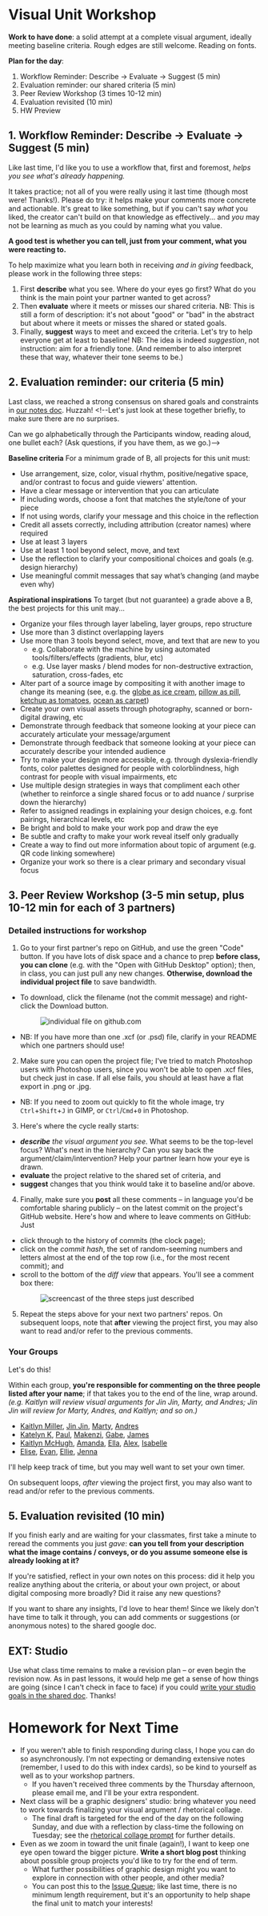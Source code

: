 
# Visual Unit Workshop

**Work to have done**: a solid attempt at a complete visual argument, ideally meeting baseline criteria. Rough edges are still welcome. Reading on fonts.


**Plan for the day**:

1. Workflow Reminder: Describe -> Evaluate -> Suggest (5 min)
2. Evaluation reminder: our shared criteria (5 min)
3. Peer Review Workshop (3 times 10-12 min)
4. Evaluation revisited (10 min)
5. HW Preview

<!--<div class="alert alert-danger" role="alert">
<details><summary><span class="glyphicon glyphicon-exclamation-sign" aria-hidden="true"></span>
  <span class="sr-only">Heads up:</span> Important note about file types and non-GIMP users</summary>
<p>Several of you had asked about the possibility of working with Photoshop or Illustrator, which I said was fine as long as it matched your career goals. However, that does throw a potential wrench into workshop plans, I've just realized: everyone needs to be able to open each other's files.</p>

<p>SOLUTION FOR GIMP USERS:<br/>
Luckily, <strong>GIMP can open .psd (Photoshop) and .ai (Illustrator) files.</strong> So in that direction, we should be fine – GIMP-users, you just need to know to look for one of those two file extensions. </p>

<p>SOLUTION FOR NON-GIMP USERS: <br/>
Unfortunately, I believe that <strong>Photoshop can <em>not</em> open an .xcf file</strong>. Therefore, the best way to see your partners' drafts is to <em>please make sure you have a copy of GIMP installed</em> before today's class – even if you're working with another program for this project.</p>

<p>BACKUP "SOLUTION" FOR EVERYONE: <br/>
As a failsafe, everyone should make sure your repos <strong>include an exported flat image (.png) and take a screenshot</strong> of the most current version of your project. That way, even if the rich, layered version isn't working, your partners will at least have something to look at.</p>

<p>Thanks, and sorry about the lateness of this realization!</p>
</details>
</div> -->


## 1. Workflow Reminder: Describe -> Evaluate -> Suggest (5 min)

Like last time, I'd like you to use a workflow that, first and foremost, *helps you see what's already happening.*  

It takes practice; not all of you were really using it last time (though most were! Thanks!). Please do try: it helps make your comments more concrete and actionable. It's great to like something, but if you can't say *what* you liked, the creator can't build on that knowledge as effectively... and *you* may not be learning as much as you could by naming what you value.

**A good test is whether you can tell, just from your comment, what you were reacting to.**

To help maximize what you learn both in receiving _and in giving_ feedback, please work in the following three steps:

<div class="alert alert-info">
<ol>
   <li>First <strong>describe</strong> what you see. Where do your eyes go first? What do you think is the main point your partner wanted to get across?</li>
   <li>Then <strong>evaluate</strong> where it meets or misses our shared criteria. NB: This is still a form of description: it's not about "good" or "bad" in the abstract but about where it meets or misses the shared or stated goals.</li>
   <li>Finally, <strong>suggest</strong> ways to meet and exceed the criteria. Let's try to help everyone get at least to baseline! NB: The idea is indeed <em>suggestion</em>, not instruction: aim for a friendly tone. (And remember to also interpret these that way, whatever their tone seems to be.)</li>
</ol>
</div>

<!-- I have here to return to you the index cards from the audio unit – not from the comments you *received*, but the comments you *gave*. Read them over. Were you doing describe/evaluate/suggest? For example, **can you tell from the cards what you were reacting to**? If so, be proud! See if you can do it again in a new sensory mode. If not, strive to level up today: **train your attention to see, and describe, before judging.** -->


## 2. Evaluation reminder: our criteria (5 min)
Last class, we reached a strong consensus on shared goals and constraints in [our notes doc](http://bit.ly/{{site.course.slugterm}}-notes#heading=h.g4l54sdnfu3n). Huzzah! <!--Let's just look at these together briefly, to make sure there are no surprises.

Can we go alphabetically through the Participants window, reading aloud, one bullet each? (Ask questions, if you have them, as we go.)-->

**Baseline criteria**
For a minimum grade of B, all projects for this unit must:

* Use arrangement, size, color, visual rhythm, positive/negative space, and/or contrast to focus and guide viewers' attention.
* Have a clear message or intervention that you can articulate
* If including words, choose a font that matches the style/tone of your piece
* If not using words, clarify your message and this choice in the reflection
* Credit all assets correctly, including attribution (creator names) where required
* Use at least 3 layers
* Use at least 1 tool beyond select, move, and text
* Use the reflection to clarify your compositional choices and goals (e.g. design hierarchy)
* Use meaningful commit messages that say what’s changing (and maybe even why)


**Aspirational inspirations**
To target (but not guarantee) a grade above a B, the best projects for this unit may...

* Organize your files through layer labeling, layer groups, repo structure
* Use more than 3 distinct overlapping layers
* Use more than 3 tools beyond select, move, and text that are new to you
  - e.g. Collaborate with the machine by using automated tools/filters/effects (gradients, blur, etc)
  - e.g. Use layer masks / blend modes for non-destructive extraction, saturation, cross-fades, etc
* Alter part of a source image by compositing it with another image to change its meaning (see, e.g. the [globe as ice cream](https://github.com/benmiller314/cdm2021spring/issues/6#issuecomment-781038538), [pillow as pill](https://github.com/benmiller314/cdm2022spring/issues/6#issuecomment-781522661), [ketchup as tomatoes](https://github.com/benmiller314/cdm2020fall/issues/7#issuecomment-698522176), [ocean as carpet](https://github.com/benmiller314/cdm2020fall/issues/7#issuecomment-698534979))
* Create your own visual assets through photography, scanned or born-digital drawing, etc
* Demonstrate through feedback that someone looking at your piece can accurately articulate your message/argument
* Demonstrate through feedback that someone looking at your piece can accurately describe your intended audience
* Try to make your design more accessible, e.g. through dyslexia-friendly fonts, color palettes designed for people with colorblindness, high contrast for people with visual impairments, etc
* Use multiple design strategies in ways that compliment each other (whether to reinforce a single shared focus or to add nuance / surprise down the hierarchy)
* Refer to assigned readings in explaining your design choices, e.g. font pairings, hierarchical levels, etc
* Be bright and bold to make your work pop and draw the eye
* Be subtle and crafty to make your work reveal itself only gradually
* Create a way to find out more information about topic of argument (e.g. QR code linking somewhere)
* Organize your work so there is a clear primary and secondary visual focus



## 3. Peer Review Workshop (3-5 min setup, plus 10-12 min for each of 3 partners)

### Detailed instructions for workshop

1. Go to your first partner's repo on GitHub, and use the green "Code" button. If you have lots of disk space and a chance to prep **before class, you can clone** (e.g. with the "Open with GitHub Desktop" option); then, in class, you can just pull any new changes. **Otherwise, download the individual project file** to save bandwidth.
  - To download, click the filename (not the commit message) and right-click the Download button. <figure><img src="assets/img/github--download-one-file.png" alt="individual file on github.com"/></figure>
  - NB: If you have more than one .xcf (or .psd) file, clarify in your README which one partners should use!


2. Make sure you can open the project file; I've tried to match Photoshop users with Photoshop users, since you won't be able to open .xcf files, but check just in case. If all else fails, you should at least have a flat export in .png or .jpg.
  - NB: If you need to zoom out quickly to fit the whole image, try `Ctrl`+`Shift`+`J` in GIMP, or `Ctrl`/`Cmd`+`0` in Photoshop.

3. Here's where the cycle really starts:
  - _**describe** the visual argument you see._ What seems to be the top-level focus? What's next in the hierarchy? Can you say back the argument/claim/intervention? Help your partner learn how your eye is drawn.
  - **evaluate** the project relative to the shared set of criteria, and
  - **suggest** changes that you think would take it to baseline and/or above.

4. Finally, make sure you **post** all these comments – in language you'd be comfortable sharing publicly – on the latest commit on the project's GitHub website. Here's how and where to leave comments on GitHub: Just
  - click through to the history of commits (the clock page);
  - click on the _commit hash_, the set of random-seeming numbers and letters almost at the end of the top row (i.e., for the most recent commit); and
  - scroll to the bottom of the _diff view_ that appears. You'll see a comment box there: <figure role="figure"><img src="../assets/img/github--comment-on-commit.gif" alt="screencast of the three steps just described" title="GIF made with LICEcap: https://www.cockos.com/licecap/" /></figure>

5. Repeat the steps above for your next two partners' repos. On subsequent loops, note that **after** viewing the project first, you may also want to read and/or refer to the previous comments.

### Your Groups
<div class="alert alert-success">
Let's do this!
</div>

Within each group, **you're responsible for commenting on the three people listed after your name**; if that takes you to the end of the line, wrap around. _(e.g. Kaitlyn will review visual arguments for Jin Jin, Marty, and Andres; Jin Jin will review for Marty, Andres, and Kaitlyn; and so on.)_

<!-- NB: If one of your partners has not yet posted a draft, reclaim that time for an EXT: Studio, but try (if you can) to loop back later this week: we're trying to accommodate Flex@Pitt. -->

* <a href='https://github.com/kfm24/visual-argument-2022spring'>Kaitlyn Miller</a>, <a href='https://github.com/19jinjinwu/visual-argument-2022spring'>Jin Jin</a>, <a href='https://github.com/mknuth5/visual-argument-2022spring'>Marty</a>, <a href='https://github.com/andrestrujillo11/visual-argument-2022spring'>Andres</a>
* <a href='https://github.com/KatelynKunzmann/visual-argument-2022spring'>Katelyn K</a>, <a href='https://github.com/paullewis2013/visual-argument-2022spring'>Paul</a>, <a href='https://github.com/Mapatterson379/visual-argument-2022spring'>Makenzi</a>, <a href='https://github.com/glittaua/visual-argument-2022spring'>Gabe</a>, <a href='https://github.com/jsw64/visual-argument-2022spring'>James</a>
* <a href='https://github.com/kaitlynmchugh/visual-argument-2022spring'>Kaitlyn McHugh</a>, <a href='https://github.com/aej37/visual-argument-2022spring'>Amanda</a>, <a href='https://github.com/ellagrant/visual-argument-2022spring'>Ella</a>, <a href='https://github.com/alocampo/visual-argument-2022spring'>Alex</a>, <a href='https://github.com/isabellebautista/visual-argument-2022spring'>Isabelle</a>
* <a href='https://github.com/elisewebb6/visual-argument-2022spring'>Elise</a>, <a href='https://github.com/evankozierok/visual-argument-2022spring'>Evan</a>, <a href='https://github.com/ellsimm/visual-argument-2022spring'>Ellie</a>, <a href='https://github.com/jennakupferschmid/visual-argument-2022spring'>Jenna</a>

<!-- <div class="alert alert-warning">
<p>If you're participating asynchronously, please try to complete your review by the end of Saturday night, so your partners can have some weekend time (when most of you said you have more time to work) with your feedback in mind. Friday would be even better.</p>

<p>If that's just not possible (and I understand how that might be the case), let me know asap and I'll make sure the others get my feedback in the meantime. Monday night is about the latest it might still be helpful, so that's the official async participation deadline; just confirm that you've pulled the latest version whenever you start.</p>
</div> -->


I'll help keep track of time, but you may well want to set your own timer.
<!--
first rotation starts
second rotation starts
third rotation starts
-->

<div class="alert alert-info">
On subsequent loops, <em>after</em> viewing the project first, you may also want to read and/or refer to the previous comments.</div>




## 5. Evaluation revisited (10 min)
If you finish early and are waiting for your classmates, first take a minute to reread the comments you just *gave*: **can you tell from your description what the image contains / conveys, or do you assume someone else is already looking at it?**

If you're satisfied, reflect in your own notes on this process: did it help you realize anything about the criteria, or about your own project, or about digital composing more broadly? Did it raise any new questions?

If you want to share any insights, I'd love to hear them! Since we likely don't have time to talk it through, you can add comments or suggestions (or anonymous notes) to the shared google doc.


## EXT: Studio
Use what class time remains to make a revision plan – or even begin the revision now. As in past lessons, it would help me get a sense of how things are going (since I can't check in face to face) if you could [write your studio goals in the shared doc](https://bit.ly/{{site.course.slugterm}}-notes). Thanks!




# Homework for Next Time

* If you weren't able to finish responding during class, I hope you can do so asynchronously. I'm not expecting or demanding extensive notes (remember, I used to do this with index cards), so be kind to yourself as well as to your workshop partners.
  - If you haven't received three comments by the Thursday afternoon, please email me, and I'll be your extra respondent.
* Next class will be a graphic designers' studio: bring whatever you need to work towards finalizing your visual argument / rhetorical collage.
  - The final draft is targeted for the end of the day on the following Sunday, and due with a reflection by class-time the following on Tuesday; see the [rhetorical collage prompt](https://github.com/benmiller314/visual-argument-2022spring#deadlines-and-products) for further details.
* Even as we zoom in toward the unit finale (again!), I want to keep one eye open toward the bigger picture. **Write a short blog post** thinking about possible group projects you'd like to try for the end of term.
  - What further possibilities of graphic design might you want to explore in connection with other people, and other media?
  - You can post this to the [Issue Queue]({{site.github.issues_url}}); like last time, there is no minimum length requirement, but it's an opportunity to help shape the final unit to match your interests!
